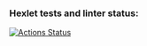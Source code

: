 ### Hexlet tests and linter status:
[![Actions Status](https://github.com/DmitryVerchenko/java-project-78/actions/workflows/hexlet-check.yml/badge.svg)](https://github.com/DmitryVerchenko/java-project-78/actions)